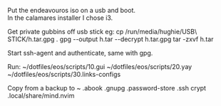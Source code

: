 Put the endeavouros iso on a usb and boot.  
In the calamares installer I chose i3.

Get private gubbins off usb stick eg:
cp /run/media/hughie/USB\ STICK/h.tar.gpg .
gpg --output h.tar --decrypt h.tar.gpg
tar -zxvf h.tar

Start ssh-agent and authenticate, same with gpg.

Run:
~/dotfiles/eos/scripts/10.gui
~/dotfiles/eos/scripts/20.yay
~/dotfiles/eos/scripts/30.links-configs

Copy from a backup to ~
.abook
.gnupg
.password-store
.ssh
crypt
.local/share/mind.nvim

